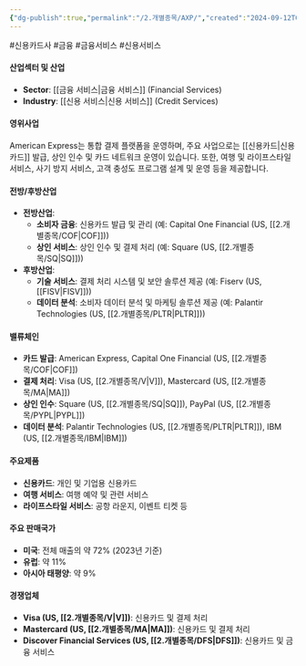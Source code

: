 ```yaml
---
{"dg-publish":true,"permalink":"/2.개별종목/AXP/","created":"2024-09-12T09:21:16.450+09:00","updated":"2025-07-29T21:37:04.375+09:00"}
---
```


#신용카드사 #금융 #금융서비스 #신용서비스 

#### 산업섹터 및 산업

- **Sector**: [[금융 서비스\|금융 서비스]] (Financial Services)
- **Industry**: [[신용 서비스\|신용 서비스]] (Credit Services)

#### 영위사업

American Express는 통합 결제 플랫폼을 운영하며, 주요 사업으로는 [[신용카드\|신용카드]] 발급, 상인 인수 및 카드 네트워크 운영이 있습니다. 또한, 여행 및 라이프스타일 서비스, 사기 방지 서비스, 고객 충성도 프로그램 설계 및 운영 등을 제공합니다.

#### 전방/후방산업

- **전방산업**:
    - **소비자 금융**: 신용카드 발급 및 관리 (예: Capital One Financial (US, [[2.개별종목/COF\|COF]]))
    - **상인 서비스**: 상인 인수 및 결제 처리 (예: Square (US, [[2.개별종목/SQ\|SQ]]))
- **후방산업**:
    - **기술 서비스**: 결제 처리 시스템 및 보안 솔루션 제공 (예: Fiserv (US, [[FISV\|FISV]]))
    - **데이터 분석**: 소비자 데이터 분석 및 마케팅 솔루션 제공 (예: Palantir Technologies (US, [[2.개별종목/PLTR\|PLTR]]))

#### 밸류체인

- **카드 발급**: American Express, Capital One Financial (US, [[2.개별종목/COF\|COF]])
- **결제 처리**: Visa (US, [[2.개별종목/V\|V]]), Mastercard (US, [[2.개별종목/MA\|MA]])
- **상인 인수**: Square (US, [[2.개별종목/SQ\|SQ]]), PayPal (US, [[2.개별종목/PYPL\|PYPL]])
- **데이터 분석**: Palantir Technologies (US, [[2.개별종목/PLTR\|PLTR]]), IBM (US, [[2.개별종목/IBM\|IBM]])

#### 주요제품

- **신용카드**: 개인 및 기업용 신용카드
- **여행 서비스**: 여행 예약 및 관련 서비스
- **라이프스타일 서비스**: 공항 라운지, 이벤트 티켓 등

#### 주요 판매국가

- **미국**: 전체 매출의 약 72% (2023년 기준)
- **유럽**: 약 11%
- **아시아 태평양**: 약 9%

#### 경쟁업체

- **Visa (US, [[2.개별종목/V\|V]])**: 신용카드 및 결제 처리
- **Mastercard (US, [[2.개별종목/MA\|MA]])**: 신용카드 및 결제 처리
- **Discover Financial Services (US, [[2.개별종목/DFS\|DFS]])**: 신용카드 및 금융 서비스